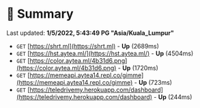 # 📖 Summary
Last updated: **1/5/2022, 5:43:49 PG "Asia/Kuala_Lumpur"**

- `GET` [https://shrt.ml](https://shrt.ml) - **Up** (2689ms)
- `GET` [https://hst.aytea.ml/](https://hst.aytea.ml/) - **Up** (4504ms)
- `GET` [https://color.aytea.ml/4b31d6.png](https://color.aytea.ml/4b31d6.png) - **Up** (1720ms)
- `GET` [https://memeapi.aytea14.repl.co/gimme](https://memeapi.aytea14.repl.co/gimme) - **Up** (723ms)
- `GET` [https://teledrivemy.herokuapp.com/dashboard](https://teledrivemy.herokuapp.com/dashboard) - **Up** (244ms)
